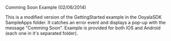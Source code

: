Comming Soon Example (02/06/2014)

This is a modified version of the GettingStarted example in the OoyalaSDK SampleApps folder. It catches an error event and displays a pop-up with the message "Comming Soon".
Example is provided for both IOS and Android (each one in it's separated folder).
